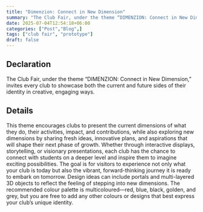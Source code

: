 ```yaml
---
title: "Dimenzion: Connect in New Dimension"
summary: "The Club Fair, under the theme “DIMENZION: Connect in New Dimension,” invites every club to showcase."
date: 2025-07-04T12:54:18+06:00
categories: ["Post","Blog",]
tags: ["club fair", "prototype"]
draft: false
---
```


## Declaration
The Club Fair, under the theme “DIMENZION: Connect in New Dimension,” invites every club to showcase both the current and future sides of their identity in creative, engaging ways. 

## Details
This theme encourages clubs to present the current dimensions of what they do, their activities, impact, and contributions, while also exploring new dimensions by sharing fresh ideas, innovative plans, and aspirations that will shape their next phase of growth. Whether through interactive displays, storytelling, or visionary presentations, each club has the chance to connect with students on a deeper level and inspire them to imagine exciting possibilities. The goal is for visitors to experience not only what your club is today but also the vibrant, forward-thinking journey it is ready to embark on tomorrow. Design ideas can include portals and multi-layered 3D objects to reflect the feeling of stepping into new dimensions. The recommended colour palette is multicoloured—red, blue, black, golden, and grey, but you are free to add any other colours or designs that best express your club’s unique identity.
